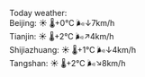 Today weather:  
Beijing: ☀️ 🌡️+0°C 🌬️↓7km/h  
Tianjin: ☀️ 🌡️+2°C 🌬️↗4km/h  
Shijiazhuang: ☀️ 🌡️+1°C 🌬️↓4km/h  
Tangshan: ☀️ 🌡️+2°C 🌬️↘8km/h  
